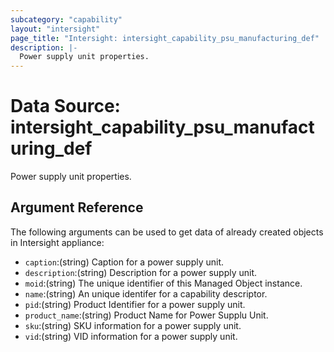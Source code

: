 ```yaml
---
subcategory: "capability"
layout: "intersight"
page_title: "Intersight: intersight_capability_psu_manufacturing_def"
description: |-
  Power supply unit properties.
---
```


# Data Source: intersight_capability_psu_manufacturing_def
Power supply unit properties.
## Argument Reference
The following arguments can be used to get data of already created objects in Intersight appliance:
* `caption`:(string) Caption for a power supply unit. 
* `description`:(string) Description for a power supply unit. 
* `moid`:(string) The unique identifier of this Managed Object instance. 
* `name`:(string) An unique identifer for a capability descriptor. 
* `pid`:(string) Product Identifier for a power supply unit. 
* `product_name`:(string) Product Name for Power Supplu Unit. 
* `sku`:(string) SKU information for a power supply unit. 
* `vid`:(string) VID information for a power supply unit. 
